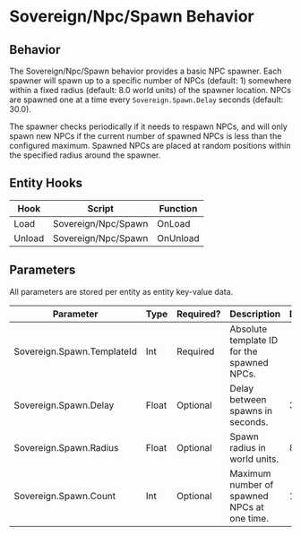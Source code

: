 # Sovereign/Npc/Spawn Behavior

## Behavior

The Sovereign/Npc/Spawn behavior provides a basic NPC spawner. Each spawner will spawn up to a specific number of NPCs (default: 1) somewhere within a fixed radius (default: 8.0 world units) of the spawner location. NPCs are spawned one at a time every `Sovereign.Spawn.Delay` seconds (default: 30.0).

The spawner checks periodically if it needs to respawn NPCs, and will only spawn new NPCs if the current number of spawned NPCs is less than the configured maximum. Spawned NPCs are placed at random positions within the specified radius around the spawner.

## Entity Hooks

| Hook   | Script              | Function |
| ------ | ------------------- | -------- |
| Load   | Sovereign/Npc/Spawn | OnLoad   |
| Unload | Sovereign/Npc/Spawn | OnUnload |

## Parameters

All parameters are stored per entity as entity key-value data.

| Parameter                  | Type  | Required? | Description                                 | Default |
| -------------------------- | ----- | --------- | ------------------------------------------- | ------- |
| Sovereign.Spawn.TemplateId | Int   | Required  | Absolute template ID for the spawned NPCs.  |         |
| Sovereign.Spawn.Delay      | Float | Optional  | Delay between spawns in seconds.            | 30.0    |
| Sovereign.Spawn.Radius     | Float | Optional  | Spawn radius in world units.                | 8.0     |
| Sovereign.Spawn.Count      | Int   | Optional  | Maximum number of spawned NPCs at one time. | 1       |
